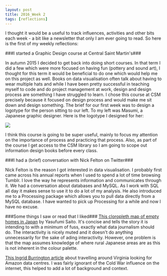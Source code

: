 ```yaml
---
layout: post
title: 2016_Week 2
tags: [reflections]
---
```


I thought it would be a useful to track influences, activities and other bits each week - a bit like a newsletter that only I am ever going to read. So here is the first of my weekly reflections:

###I started a Graphic Design course at Central Saint Martin's###

In autumn 2015 I decided to get back into doing short courses. In that term I did a few which were more focused on having fun (pottery and sound art), I thought for this term it would be beneficial to do one which would help me on this project as well. Books on data visualisation often talk about having to wear multiple hats and while I have been pretty successful in teaching myself to code and do project management at work, design and design process are something I have struggled to learn. I chose this course at CSM precisely because it focused on design process and would make me sit down and design something. The brief for our first week was to design a logotype for the person sitting to our left. To my left was Masumi, a Japanese graphic designer. Here is the logotype I designed for her:

![](/blog/assets/CSM_GD_LogoType.png)

I think this course is going to be super useful, mainly to focus my attention on the importance of process and practicing that process. Also, as part of the course I get access to the CSM library so I am going to scope out information design books before every class.


###I had a (brief) conversation with Nick Felton on Twitter###

Nick Felton is the reason I got interested in data visualisation. I probably first came across his annual reports when I used to spend a lot of time browsing Tumblr. I love the way he represents information and communicates through it. We had a conversation about databases and MySQL. As I work with SQL all day it makes sense to use it to do a lot of my analysis. He also introduced me to a Processing package which allows you to pull data directly from a MySQL database. I have wanted to pick up Processing for a while and now I have no excuse.


###Some things I saw or read that I liked###
[This cloropleth map of empty homes in Japan](https://yasufumisaito.github.io/emptyhouse/) by Yasufumi Saito. It's concise and tells the story it is intending to with a minimum of fuss, exactly what data journalism should do. The interactivity is nicely muted and it doesn't do anything unnecessarily for the sake of ading interactivity. However, one problem is that the map assumes knowledge of where rural Japanese areas are as this is not inherent in the colour palette. 

[This Ingrid Burrington article](http://www.theatlantic.com/technology/archive/2016/01/amazon-web-services-data-center/423147/) about travelling around Virginia looking for Amazon data centres. I was fairly ignorant of the Cold War influence on the internet, this helped to add a lot of background and context.


